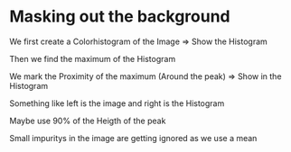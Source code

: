 # Masking out the background

We first create a Colorhistogram of the Image => Show the Histogram

Then we find the maximum of the Histogram

We mark the Proximity of the maximum (Around the peak) => Show in the Histogram

Something like left is the image and right is the Histogram

Maybe use 90% of the Heigth of the peak

Small impuritys in the image are getting ignored as we use a mean

